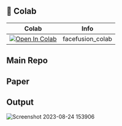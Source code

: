 ## 🦒 Colab

| Colab | Info
| --- | --- |
[![Open In Colab](https://colab.research.google.com/assets/colab-badge.svg)](https://colab.research.google.com/github/camenduru/facefusion-colab/blob/main/facefusion_colab.ipynb) | facefusion_colab

## Main Repo


## Paper


## Output
![Screenshot 2023-08-24 153906](https://github.com/camenduru/facefusion-colab/assets/54370274/0586d70a-5837-4af7-9020-43593a471a64)


